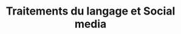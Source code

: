 ---
layout: default
title: "Traitements du langage et Social media"
nav_order: 1
has_children: true
---